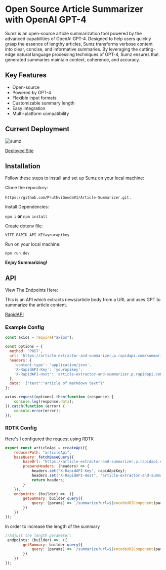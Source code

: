 # Open Source Article Summarizer with OpenAI GPT-4

Sumz is an open-source article summarization tool powered by the advanced capabilities of OpenAI GPT-4. Designed to help users quickly grasp the essence of lengthy articles, Sumz transforms verbose content into clear, concise, and informative summaries. By leveraging the cutting-edge natural language processing techniques of GPT-4, Sumz ensures that generated summaries maintain context, coherence, and accuracy.

## Key Features

- Open-source
- Powered by GPT-4
- Flexible input formats
- Customizable summary length
- Easy integration
- Multi-platform compatibility

## Current Deployment

![sumz](https://github.com/PruthviGowdaV1/Article-Summarizer/assets/140374124/a6d6bd48-0372-4bbc-a082-b583ca096f53)


[Deployed Site](https://unique-unicorn-85b6ec.netlify.app/)

## Installation

Follow these steps to install and set up Sumz on your local machine:

Clone the repository:  

`https://github.com/PruthviGowdaV1/Article-Summarizer.git` . 
  
Install Dependencies:  
  
`npm i` **or** `npm install`
  
Create dotenv file:
  
`VITE_RAPID_API_KEY=yourapikey`
  
Run on your local machine:
  
`npm run dev`
  
**Enjoy Summarizing!**

## API
View The Endpoints Here:  
  
This is an API which extracts news/article body from a URL and uses GPT to summarize the article content.  
  
[RapidAPI](https://rapidapi.com/restyler/api/article-extractor-and-summarizer)
### Example Config
```js
const axios = require("axios");

const options = {
  method: 'POST',
  url: 'https://article-extractor-and-summarizer.p.rapidapi.com/summarize-text',
  headers: {
    'content-type': 'application/json',
    'X-RapidAPI-Key': 'yourapikey',
    'X-RapidAPI-Host': 'article-extractor-and-summarizer.p.rapidapi.com'
  },
  data: '{"text":"article of markdown text"}'
};

axios.request(options).then(function (response) {
	console.log(response.data);
}).catch(function (error) {
	console.error(error);
});
```

### RDTK Config
Here's I configured the request using RDTK
```js
export const articleApi = createApi({
    reducerPath: "articleApi",
    baseQuery: fetchBaseQuery({ 
        baseUrl: "https://article-extractor-and-summarizer.p.rapidapi.com/" ,
        prepareHeaders: (headers) => {
            headers.set("X-RapidAPI-Key", rapidApiKey);
            headers.set("X-RapidAPI-Host", 'article-extractor-and-summarizer.p.rapidapi.com');
            return headers;
        }
    }),
    endpoints: (builder) =>  ({
        getSummary: builder.query({
            query: (params) => `/summarize?url=${encodeURIComponent(params.articleUrl)}&length=3`
        })
    })
});
```
In order to increase the length of the summary
```js
//Adjust the length parameter:
 endpoints: (builder) =>  ({
        getSummary: builder.query({
            query: (params) => `/summarize?url=${encodeURIComponent(params.articleUrl)}&length=3` // Here
        })
    })
});
```
